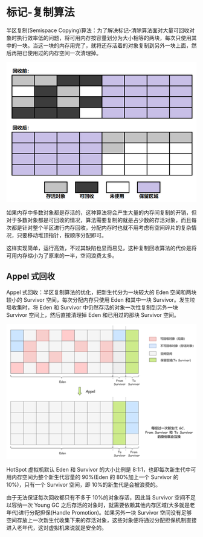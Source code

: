 # 标记-复制算法

半区复制(Semispace Copying)算法：为了解决标记-清除算法面对大量可回收对象时执行效率低的问题，将可用内存按容量划分为大小相等的两块，每次只使用其中的一块。当这一块的内存用完了，就将还存活着的对象复制到另外一块上面，然后再把已使用过的内存空间一次清理掉。

![](../img/SemispaceCopying.png)

如果内存中多数对象都是存活的，这种算法将会产生大量的内存间复制的开销，但对于多数对象都是可回收的情况，算法需要复制的就是占少数的存活对象，而且每次都是针对整个半区进行内存回收，分配内存时也就不用考虑有空间碎片的复杂情况，只要移动堆顶指针，按顺序分配即可。

这样实现简单，运行高效，不过其缺陷也显而易见，这种复制回收算法的代价是将可用内存缩小为了原来的一半，空间浪费太多。

## Appel 式回收

Appel 式回收：半区复制算法的优化，把新生代分为一块较大的 Eden 空间和两块较小的 Survivor 空间，每次分配内存只使用 Eden 和其中一块 Survivor。发生垃圾收集时，将 Eden 和 Survivor 中仍然存活的对象一次性复制到另外一块 Survivor 空间上，然后直接清理掉 Eden 和已用过的那块 Survivor 空间。

![](../img/mark_copy.png)

HotSpot 虚拟机默认 Eden 和 Survivor 的大小比例是 8∶1:1，也即每次新生代中可用内存空间为整个新生代容量的 90%(Eden 的 80%加上一个 Survivor 的 10%)，只有一个 Survivor 空间，即 10%的新生代是会被浪费的。

由于无法保证每次回收都只有不多于 10%的对象存活，因此当 Survivor 空间不足以容纳一次 Young GC 之后存活的对象时，就需要依赖其他内存区域(大多就是老年代)进行分配担保(Handle Promotion)。如果另外一块 Survivor 空间没有足够空间存放上一次新生代收集下来的存活对象，这些对象便将通过分配担保机制直接进入老年代，这对虚拟机来说就是安全的。
